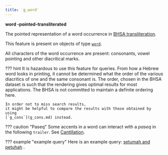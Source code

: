 ```yaml
---
title: `g_word`
---
```


**word -pointed-transliterated**


The pointed representation of a word occurrence in
[BHSA transliteration]({{tfd}}/writing/hebrew.html).

This feature is present on objects of type
[`word`](otype.md).

All characters of the word occurrence are present:
consonants, vowel pointing and other diacritical marks.

??? hint
    It is hazardous to use this feature for queries.
    From how a Hebrew word looks in printing,
    it cannot be determined what the
    order of the various diacritics of one and the same consonant is.
    The order, chosen in the BHSA dataset is such that the rendering
    gives optimal results for most applications.
    The BHSA is not committed to maintain a definite ordering here.

    In order not to miss search results,
    it might be helpful to compare the results with those obtained by using
    [`g_cons`](g_cons.md) instead.

??? caution "Paseq"
    Some accents in a word can interact with a *paseq*
    in the following `trailer`.
    See [Cantillation](../cantillation.md).

??? example "example query"
    Here is an example query:
    [setumah and petuhah]({{shebanq}}/hebrew/text?mr=r&qw=q&iid=499) .
